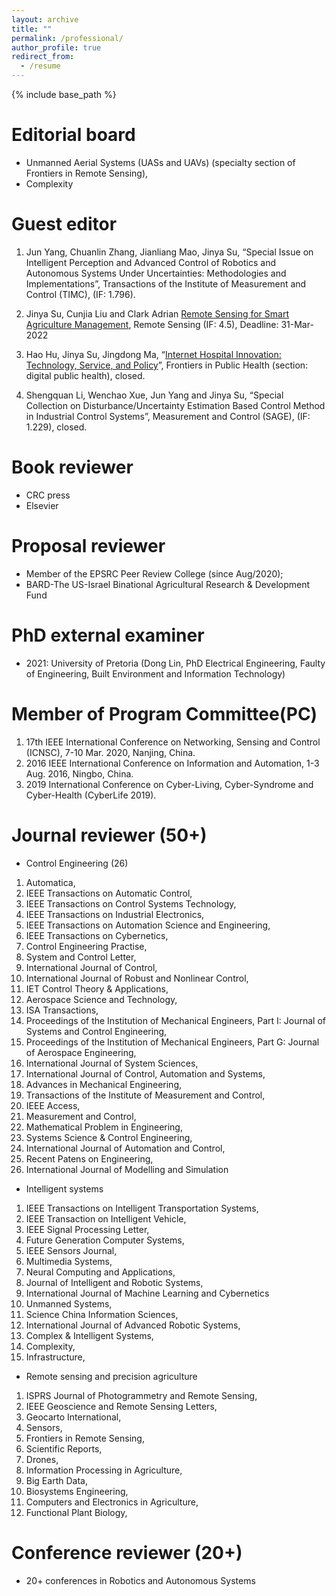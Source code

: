 ```yaml
---
layout: archive
title: ""
permalink: /professional/
author_profile: true
redirect_from:
  - /resume
---
```


{% include base_path %}

Editorial board
====
* Unmanned Aerial Systems (UASs and UAVs) (specialty section of Frontiers in Remote Sensing),
* Complexity


Guest editor
======

1.	Jun Yang, Chuanlin Zhang, Jianliang Mao, Jinya Su, “Special Issue on Intelligent Perception and Advanced Control of Robotics and Autonomous Systems Under Uncertainties: Methodologies and Implementations”, Transactions of the Institute of Measurement and Control (TIMC), (IF: 1.796).

2.	Jinya Su, Cunjia Liu and Clark Adrian [Remote Sensing for Smart Agriculture Management](https://www.mdpi.com/journal/remotesensing/special_issues/smart_agri_management), Remote Sensing (IF: 4.5), Deadline: 31-Mar-2022

3.	Hao Hu, Jinya Su, Jingdong Ma, “[Internet Hospital Innovation: Technology, Service, and Policy](https://www.frontiersin.org/research-topics/14612/smart-hospital-innovation-technology-service-and-policy)”, Frontiers in Public Health (section: digital public health), closed.

4.	Shengquan Li, Wenchao Xue, Jun Yang and Jinya Su, “Special Collection on Disturbance/Uncertainty Estimation Based Control Method in Industrial Control Systems”, Measurement and Control (SAGE), (IF: 1.229), closed.


Book reviewer
======
* CRC press
* Elsevier

Proposal reviewer
======
* Member of the EPSRC Peer Review College (since Aug/2020); 
* BARD-The US-Israel Binational Agricultural Research & Development Fund

PhD external examiner
=====
* 2021: University of Pretoria (Dong Lin, PhD Electrical Engineering, Faulty of Engineering, Built Environment and Information Technology)

Member of Program Committee(PC)
====
1.	17th IEEE International Conference on Networking, Sensing and Control (ICNSC), 7-10 Mar. 2020, Nanjing, China. 
2.	2016 IEEE International Conference on Information and Automation, 1-3 Aug. 2016, Ningbo, China.
3.	2019 International Conference on Cyber-Living, Cyber-Syndrome and Cyber-Health (CyberLife 2019). 

Journal reviewer (50+)
=====
* Control Engineering (26) 
 1.	Automatica, 
 2.	IEEE Transactions on Automatic Control,
 3.	IEEE Transactions on Control Systems Technology,
 4.	IEEE Transactions on Industrial Electronics,
 5.	IEEE Transactions on Automation Science and Engineering,
 6.	IEEE Transactions on Cybernetics, 
 7.	Control Engineering Practise, 
 8.	System and Control Letter, 
 9.	International Journal of Control, 
 10.	International Journal of Robust and Nonlinear Control,
 11.	IET Control Theory & Applications,
 12.	Aerospace Science and Technology,
 13.	ISA Transactions,
 14.	Proceedings of the Institution of Mechanical Engineers, Part I: Journal of Systems and Control Engineering, 
 15.	Proceedings of the Institution of Mechanical Engineers, Part G: Journal of Aerospace Engineering,
 16.	International Journal of System Sciences, 
 17.	International Journal of Control, Automation and Systems, 
 18.	Advances in Mechanical Engineering, 
 19.	Transactions of the Institute of Measurement and Control, 
 20.	IEEE Access,
 21.	Measurement and Control,
 22.	Mathematical Problem in Engineering,
 23.	Systems Science & Control Engineering,
 24.	International Journal of Automation and Control,
 25.	Recent Patens on Engineering,
 26.	International Journal of Modelling and Simulation

* Intelligent systems
 1.	IEEE Transactions on Intelligent Transportation Systems,
 2.	IEEE Transaction on Intelligent Vehicle,
 3.	IEEE Signal Processing Letter,
 4.	Future Generation Computer Systems,
 5.	IEEE Sensors Journal,
 6.	Multimedia Systems,
 7.	Neural Computing and Applications,
 8.	Journal of Intelligent and Robotic Systems,
 9.	International Journal of Machine Learning and Cybernetics
 10.	Unmanned Systems,
 11.	Science China Information Sciences,
 12.	International Journal of Advanced Robotic Systems,
 13.	Complex & Intelligent Systems,
 14.	Complexity,
 15.	Infrastructure,

* Remote sensing and precision agriculture
 1.	ISPRS Journal of Photogrammetry and Remote Sensing,
 2.	IEEE Geoscience and Remote Sensing Letters,
 3.	Geocarto International,
 4.	Sensors,
 5.	Frontiers in Remote Sensing,
 6.	Scientific Reports,
 7.	Drones,
 8.	Information Processing in Agriculture,
 9.	Big Earth Data,
 10.	Biosystems Engineering,
 11.	Computers and Electronics in Agriculture,
 12.	Functional Plant Biology,


Conference reviewer (20+) 
=====
* 20+ conferences in Robotics and Autonomous Systems


<!---

Publications
======
  <ul>{% for post in site.publications %}
    {% include archive-single-cv.html %}
  {% endfor %}</ul>
  
Talks
======
  <ul>{% for post in site.talks %}
    {% include archive-single-talk-cv.html %}
  {% endfor %}</ul>
  
Teaching
======
  <ul>{% for post in site.teaching %}
    {% include archive-single-cv.html %}
  {% endfor %}</ul>
  
Service and leadership
======
* Currently signed in to 43 different slack teams

-->  
